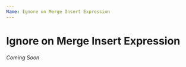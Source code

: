 ```yaml
---
Name: Ignore on Merge Insert Expression
---
```


# Ignore on Merge Insert Expression

_Coming Soon_
